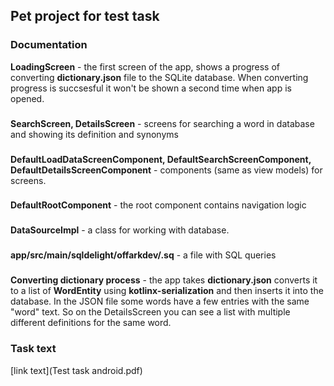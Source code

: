 ## Pet project for test task

### Documentation
**LoadingScreen** - the first screen of the app, shows a progress of converting **dictionary.json** file to the SQLite database. When converting progress is succsesful it won't be shown a second time when app is opened.
###
**SearchScreen, DetailsScreen** - screens for searching a word in database and showing its definition and synonyms
###
**DefaultLoadDataScreenComponent, DefaultSearchScreenComponent, DefaultDetailsScreenComponent** - components (same as view models) for screens.
###
**DefaultRootComponent** - the root component contains navigation logic
###
**DataSourceImpl** - a class for working with database.
###
**app/src/main/sqldelight/offarkdev/.sq** - a file with SQL queries 
###

**Converting dictionary process** - the app takes **dictionary.json** converts it to a list of **WordEntity** using **kotlinx-serialization** and then inserts it into the database.
In the JSON file some words have a few entries with the same "word" text. So on the DetailsScreen you can see a list with multiple different definitions for the same word.

### Task text
[link text](Test task android.pdf)


